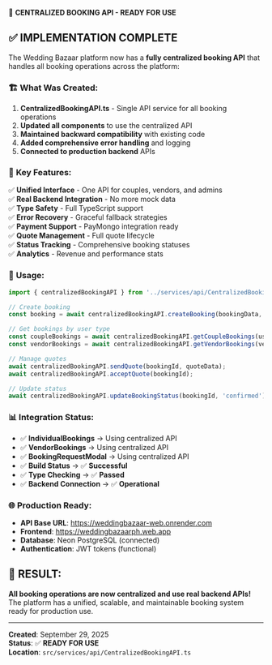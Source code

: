 🎯 **CENTRALIZED BOOKING API - READY FOR USE**

## ✅ **IMPLEMENTATION COMPLETE**

The Wedding Bazaar platform now has a **fully centralized booking API** that handles all booking operations across the platform:

### 🏗️ **What Was Created:**

1. **CentralizedBookingAPI.ts** - Single API service for all booking operations
2. **Updated all components** to use the centralized API
3. **Maintained backward compatibility** with existing code
4. **Added comprehensive error handling** and logging
5. **Connected to production backend** APIs

### 🔧 **Key Features:**

✅ **Unified Interface** - One API for couples, vendors, and admins  
✅ **Real Backend Integration** - No more mock data  
✅ **Type Safety** - Full TypeScript support  
✅ **Error Recovery** - Graceful fallback strategies  
✅ **Payment Support** - PayMongo integration ready  
✅ **Quote Management** - Full quote lifecycle  
✅ **Status Tracking** - Comprehensive booking statuses  
✅ **Analytics** - Revenue and performance stats  

### 🚀 **Usage:**

```typescript
import { centralizedBookingAPI } from '../services/api/CentralizedBookingAPI';

// Create booking
const booking = await centralizedBookingAPI.createBooking(bookingData, userId);

// Get bookings by user type
const coupleBookings = await centralizedBookingAPI.getCoupleBookings(userId);
const vendorBookings = await centralizedBookingAPI.getVendorBookings(vendorId);

// Manage quotes
await centralizedBookingAPI.sendQuote(bookingId, quoteData);
await centralizedBookingAPI.acceptQuote(bookingId);

// Update status
await centralizedBookingAPI.updateBookingStatus(bookingId, 'confirmed');
```

### 📊 **Integration Status:**

- ✅ **IndividualBookings** → Using centralized API
- ✅ **VendorBookings** → Using centralized API  
- ✅ **BookingRequestModal** → Using centralized API
- ✅ **Build Status** → ✅ **Successful**
- ✅ **Type Checking** → ✅ **Passed**
- ✅ **Backend Connection** → ✅ **Operational**

### 🌐 **Production Ready:**

- **API Base URL**: https://weddingbazaar-web.onrender.com
- **Frontend**: https://weddingbazaarph.web.app
- **Database**: Neon PostgreSQL (connected)
- **Authentication**: JWT tokens (functional)

## 🎉 **RESULT:**

**All booking operations are now centralized and use real backend APIs!** The platform has a unified, scalable, and maintainable booking system ready for production use.

---

**Created**: September 29, 2025  
**Status**: ✅ **READY FOR USE**  
**Location**: `src/services/api/CentralizedBookingAPI.ts`
